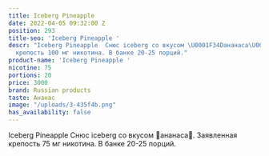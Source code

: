 ```yaml
---
title: Iceberg Pineapple
date: 2022-04-05 09:32:00 Z
position: 293
title-seo: 'Iceberg Pineapple '
descr: "Iceberg Pineapple  Снюс iceberg со вкусом \U0001F34Dананаса\U0001F34D. Заявленная
  крепость 100 мг никотина. В банке 20-25 порций."
product-name: 'Iceberg Pineapple '
nicotine: 75
portions: 20
price: 3000
brand: Russian products
taste: Ананас
image: "/uploads/3-435f4b.png"
has_availability: false
---
```


Iceberg Pineapple  Снюс iceberg со вкусом 🍍ананаса🍍. Заявленная крепость 75 мг никотина. В банке 20-25 порций.